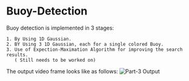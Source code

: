 # Buoy-Detection

Buoy detection is implemented in 3 stages:

    1. By Using 1D Gaussian.
    2. BY Using 3 1D Gaussian, each for a single colored Buoy.
    3. Use of Expection-Maximation Algorithm for improving the search results. 
       ( Still needs to be worked on)

The output video frame looks like as follows:
![Part-3 Output](/ColorSeg/Ouputs/Part3/Frames/out_193.jpg) 
